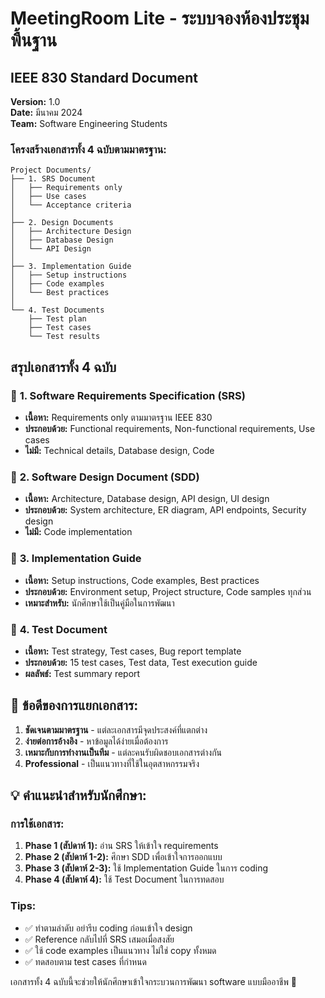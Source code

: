 # MeetingRoom Lite - ระบบจองห้องประชุมพื้นฐาน
## IEEE 830 Standard Document
**Version:** 1.0  
**Date:** มีนาคม 2024  
**Team:** Software Engineering Students  

### โครงสร้างเอกสารทั้ง 4 ฉบับตามมาตรฐาน:
```
Project Documents/
├── 1. SRS Document
│   ├── Requirements only
│   ├── Use cases
│   └── Acceptance criteria
│
├── 2. Design Documents  
│   ├── Architecture Design
│   ├── Database Design
│   └── API Design
│
├── 3. Implementation Guide
│   ├── Setup instructions
│   ├── Code examples
│   └── Best practices
│
└── 4. Test Documents
    ├── Test plan
    ├── Test cases
    └── Test results
```
## สรุปเอกสารทั้ง 4 ฉบับ
### 📄 **1. Software Requirements Specification (SRS)**
- **เนื้อหา:** Requirements only ตามมาตรฐาน IEEE 830
- **ประกอบด้วย:** Functional requirements, Non-functional requirements, Use cases
- **ไม่มี:** Technical details, Database design, Code

### 📄 **2. Software Design Document (SDD)**
- **เนื้อหา:** Architecture, Database design, API design, UI design
- **ประกอบด้วย:** System architecture, ER diagram, API endpoints, Security design
- **ไม่มี:** Code implementation

### 📄 **3. Implementation Guide**
- **เนื้อหา:** Setup instructions, Code examples, Best practices
- **ประกอบด้วย:** Environment setup, Project structure, Code samples ทุกส่วน
- **เหมาะสำหรับ:** นักศึกษาใช้เป็นคู่มือในการพัฒนา

### 📄 **4. Test Document**
- **เนื้อหา:** Test strategy, Test cases, Bug report template
- **ประกอบด้วย:** 15 test cases, Test data, Test execution guide
- **ผลลัพธ์:** Test summary report

## 🎯 ข้อดีของการแยกเอกสาร:

1. **ชัดเจนตามมาตรฐาน** - แต่ละเอกสารมีจุดประสงค์ที่แตกต่าง
2. **ง่ายต่อการอ้างอิง** - หาข้อมูลได้ง่ายเมื่อต้องการ
3. **เหมาะกับการทำงานเป็นทีม** - แต่ละคนรับผิดชอบเอกสารต่างกัน
4. **Professional** - เป็นแนวทางที่ใช้ในอุตสาหกรรมจริง

## 💡 คำแนะนำสำหรับนักศึกษา:

### การใช้เอกสาร:
1. **Phase 1 (สัปดาห์ 1):** อ่าน SRS ให้เข้าใจ requirements
2. **Phase 2 (สัปดาห์ 1-2):** ศึกษา SDD เพื่อเข้าใจการออกแบบ
3. **Phase 3 (สัปดาห์ 2-3):** ใช้ Implementation Guide ในการ coding
4. **Phase 4 (สัปดาห์ 4):** ใช้ Test Document ในการทดสอบ

### Tips:
- ✅ ทำตามลำดับ อย่ารีบ coding ก่อนเข้าใจ design
- ✅ Reference กลับไปที่ SRS เสมอเมื่อสงสัย
- ✅ ใช้ code examples เป็นแนวทาง ไม่ใช่ copy ทั้งหมด
- ✅ ทดสอบตาม test cases ที่กำหนด

เอกสารทั้ง 4 ฉบับนี้จะช่วยให้นักศึกษาเข้าใจกระบวนการพัฒนา software แบบมืออาชีพ 🚀